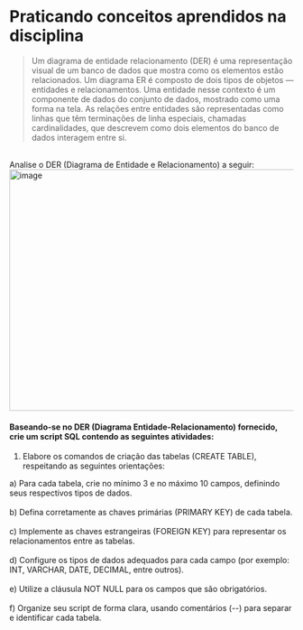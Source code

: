 # Praticando conceitos aprendidos na disciplina


> Um diagrama de entidade relacionamento (DER) é uma representação visual de um banco de dados que mostra como os elementos estão relacionados. Um diagrama ER é composto de dois tipos de objetos — entidades e relacionamentos. Uma entidade nesse contexto é um componente de dados do conjunto de dados, mostrado como uma forma na tela. As relações entre entidades são representadas como linhas que têm terminações de linha especiais, chamadas cardinalidades, que descrevem como dois elementos do banco de dados interagem entre si.

<br>
Analise o DER (Diagrama de Entidade e Relacionamento) a seguir:

<br>

<img width="892" height="428" alt="image" src="https://github.com/user-attachments/assets/eb83b8af-9e82-4d88-8fb3-dcfa729b10ca" />

#### Baseando-se no DER (Diagrama Entidade-Relacionamento) fornecido, crie um script SQL contendo as seguintes atividades:
 
1) Elabore os comandos de criação das tabelas (CREATE TABLE), respeitando as seguintes orientações:

a) Para cada tabela, crie no mínimo 3 e no máximo 10 campos, definindo seus respectivos tipos de dados.<br>
<br>b) Defina corretamente as chaves primárias (PRIMARY KEY) de cada tabela.<br>
<br>c) Implemente as chaves estrangeiras (FOREIGN KEY) para representar os relacionamentos entre as tabelas.<br>
<br>d) Configure os tipos de dados adequados para cada campo (por exemplo: INT, VARCHAR, DATE, DECIMAL, entre outros).<br>
<br>e) Utilize a cláusula NOT NULL para os campos que são obrigatórios.<br>
<br>f) Organize seu script de forma clara, usando comentários (--) para separar e identificar cada tabela.<br>